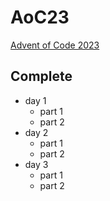 # AoC23
[Advent of Code 2023](https://adventofcode.com/2023)

## Complete
- day 1
  - part 1
  - part 2
- day 2
  - part 1
  - part 2
- day 3
  - part 1
  - part 2
